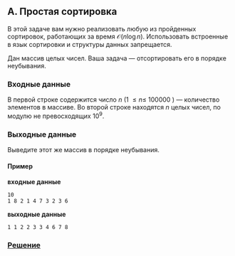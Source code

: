 ## A. Простая сортировка


В этой задаче вам нужно реализовать любую из пройденных сортировок, работающих за время $\mathcal{O}(n\log{}n)$. Использовать встроенные в язык сортировки и структуры данных запрещается.

Дан массив целых чисел. Ваша задача — отсортировать его в порядке неубывания.

### Входные данные
В первой строке содержится число $n$  (1 $\leq n \leq$ 100000 ) — количество элементов в массиве. Во второй строке находятся $n$
 целых чисел, по модулю не превосходящих $10^9$.

### Выходные данные
Выведите этот же массив в порядке неубывания.

#### **Пример**
**входные данные**  
```       
10                    
1 8 2 1 4 7 3 2 3 6   
```
**выходные данные**
```       
1 1 2 2 3 3 4 6 7 8  
```
### [Решение](https://github.com/i3373/ITMO-Solutions/blob/main/Algo/Term%201/lab-1/A.cpp)

